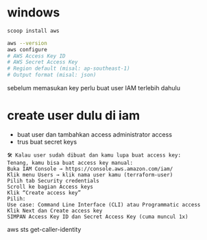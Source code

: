 # windows
```bash
scoop install aws

aws --version
aws configure
# AWS Access Key ID
# AWS Secret Access Key
# Region default (misal: ap-southeast-1)
# Output format (misal: json)
```

sebelum memasukan key perlu buat user IAM terlebih dahulu
# create user dulu di iam
- buat user dan tambahkan access administrator access
- trus buat secret keys
```
🛠 Kalau user sudah dibuat dan kamu lupa buat access key:
Tenang, kamu bisa buat access key manual:
Buka IAM Console → https://console.aws.amazon.com/iam/
Klik menu Users → klik nama user kamu (terraform-user)
Pilih tab Security credentials
Scroll ke bagian Access keys
Klik “Create access key”
Pilih:
Use case: Command Line Interface (CLI) atau Programmatic access
Klik Next dan Create access key
SIMPAN Access Key ID dan Secret Access Key (cuma muncul 1x)
```

aws sts get-caller-identity